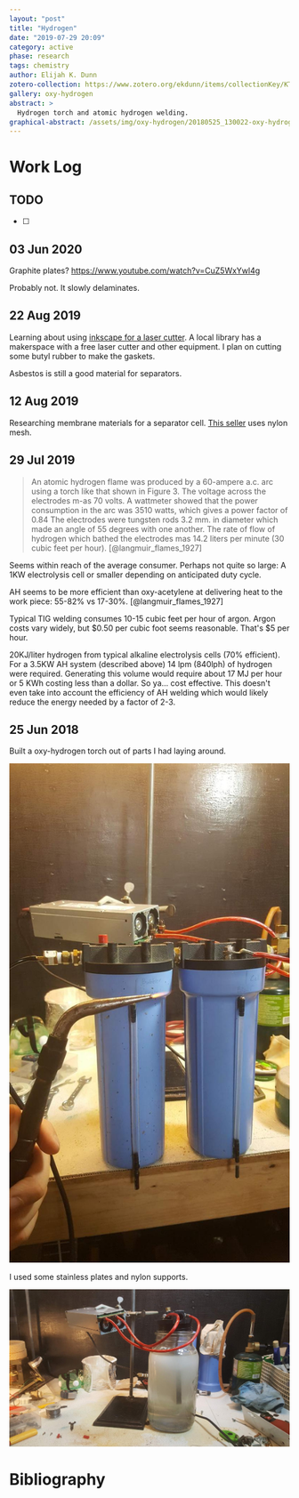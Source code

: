 ```yaml
---
layout: "post"
title: "Hydrogen"
date: "2019-07-29 20:09"
category: active
phase: research
tags: chemistry
author: Elijah K. Dunn
zotero-collection: https://www.zotero.org/ekdunn/items/collectionKey/KTAQDEQW
gallery: oxy-hydrogen
abstract: >
  Hydrogen torch and atomic hydrogen welding.
graphical-abstract: /assets/img/oxy-hydrogen/20180525_130022-oxy-hydrogen-flame.jpg
---
```


# Work Log


## TODO

- [ ]

## 03 Jun 2020
Graphite plates? https://www.youtube.com/watch?v=CuZ5WxYwl4g

Probably not. It slowly delaminates.

## 22 Aug 2019
Learning about using [inkscape for a laser cutter](https://www.youtube.com/watch?v=fCw5lE_vbbc). A local library has a makerspace with a free laser cutter and other equipment. I plan on cutting some butyl rubber to make the gaskets.

Asbestos is still a good material for separators.

## 12 Aug 2019
Researching membrane materials for a separator cell. [This seller](http://www.hho4free.com/hydrogen_separator_cell.html) uses nylon mesh.

## 29 Jul 2019
> An atomic hydrogen flame was produced by a 60-ampere a.c. arc using a torch like that shown in Figure 3. The voltage across the electrodes m-as 70 volts. A wattmeter showed that the power consumption in the arc was 3510 watts, which gives a power factor of 0.84 The electrodes were tungsten rods 3.2 mm. in diameter which made an angle of 55 degrees with one another. The rate of flow of hydrogen which bathed the electrodes mas 14.2 liters per minute (30 cubic feet per hour). [@langmuir_flames_1927]

Seems within reach of the average consumer. Perhaps not quite so large: A 1KW electrolysis cell or smaller depending on anticipated duty cycle.

AH seems to be more efficient than oxy-acetylene at delivering heat to the work piece: 55-82% vs 17-30%. [@langmuir_flames_1927]

Typical TIG welding consumes 10-15 cubic feet per hour of argon. Argon costs vary widely, but $0.50 per cubic foot seems reasonable. That's $5 per hour.

20KJ/liter hydrogen from typical alkaline electrolysis cells (70% efficient). For a 3.5KW AH system (described above) 14 lpm (840lph) of hydrogen were required. Generating this volume would require about 17 MJ per hour or 5 KWh costing less than a dollar. So ya... cost effective. This doesn't even take into account the efficiency of AH welding which would likely reduce the energy needed by a factor of 2-3.

## 25 Jun 2018
Built a oxy-hydrogen torch out of parts I had laying around.

![](/assets/img/oxy-hydrogen/20180525_125956-oxy-hydrogen-complete-test.jpg)

I used some stainless plates and nylon supports.

![](/assets/img/oxy-hydrogen/20180524_235546-oxy-hydrogen-testing-plates.jpg)

# Bibliography

<!--notes-->

<!--links-->
